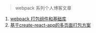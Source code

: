 > webpack 系列个人博客文章

1. [webpack 打包组件和基础库](blog/webpack/build_base_libiary)
2. [基于create-react-app的多页面打包方案](/blog/webpack/multi_page_build)